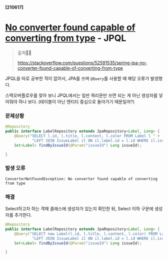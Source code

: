 **[210617]**



# [No converter found capable of converting from type](https://stackoverflow.com/questions/52591535/spring-jpa-no-converter-found-capable-of-converting-from-type) - JPQL

> 출처🙇‍♀️
>
> https://stackoverflow.com/questions/52591535/spring-jpa-no-converter-found-capable-of-converting-from-type



JPQL을 따로 공부한 적이 없어서, JPA를 쓰며 `@Query`를 사용할 때 해당 오류가 발생했다.

스택오버플로우를 찾아 보니 JPQL에서는 일반 쿼리문만 쓰면 되는 게 아닌 생성자를 넣어줘야 하나 보다. (테이블이 아닌 엔티티 중심으로 돌아가기 때문일까?)

### 문제상황

```java
@Repository
public interface LabelRepository extends JpaRepository<Label, Long> {
    @Query("SELECT l.id, l.title, l.content, l.color FROM Label l " +
            "LEFT JOIN IssueLabel il ON il.label.id = l.id WHERE il.issue.id = :issueId")
    Set<Label> findByIssueId(@Param("issueId") Long issueId);

}
```

### 발생 오류

`ConverterNotFoundException: No converter found capable of converting from type`

### 해결

Select하고자 하는 객체 클래스에 생성자가 있는지 확인한 뒤, Select 이하 구문에 생성자를 추가한다.

```java
@Repository
public interface LabelRepository extends JpaRepository<Label, Long> {
    @Query("SELECT new Label(l.id, l.title, l.content, l.color) FROM Label l " +
            "LEFT JOIN IssueLabel il ON il.label.id = l.id WHERE il.issue.id = :issueId")
    Set<Label> findByIssueId(@Param("issueId") Long issueId);

}
```

### 
